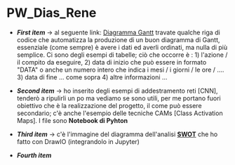 # PW_Dias_Rene


- **_First item_** -> al seguente link: [Diagramma Gantt](./Diagrammi/Gantt_Medium_PW.ipynb) travate qualche riga di codice che automatizza la produzione di un buon diagramma di Gantt, essenziale (come sempre) è avere i dati ed averli ordinati, ma nulla di più semplice. Ci sono degli esempi di tabelle; ciò che occorre è : 
         1) l'azione / il compito da eseguire, 
         2) data di inizio che può essere in formato "DATA" o anche un numero intero che indica i mesi / i giorni / le ore / ....
         3) data di fine  ... come sopra
         4) altre informazioni ...


- **_Second item_** -> ho inserito degli esempi di addestramento reti [CNN], tenderò a ripulirli un po ma vediamo se sono utili, per me portano fuori obiettivo che è la realizzazione del progetto, il come può essere secondario; c'è anche l'esempio delle tecniche CAMs [Class Activation Maps]. I file sono **Notebook di Pyhton**

- **_Third item_** -> c'è l'immagine del diagramma dell'analisi **[SWOT](./Diagrammi/SWOT.svg)** che ho fatto con DrawIO (integrandolo in Jupyter)

- **_Fourth item_** 


 

